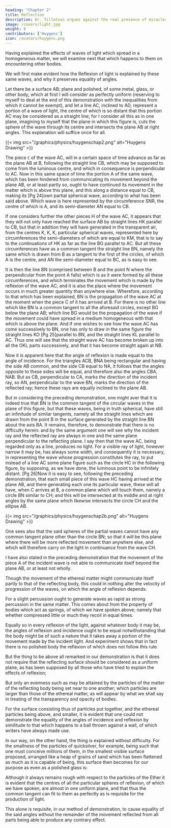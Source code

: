 ```yaml
---
heading: "Chapter 2"
title: Reflection
description: Dr. Tillotson argues against the real presence of miracles. His argument is the most concise, elegant, and strong against miracles
image: /covers/light.jpg
weight: 8
contributors: ['Huygens']
icon: /avatars/huygens.png
---
```



Having explained the effects of waves of light which spread in a homogeneous matter, we will examine next that which happens to them on encountering other bodies.

We will first make evident how the Reflexion of light is explained by these same waves, and why it preserves equality of angles.

Let there be a surface AB; plane and polished, of some metal, glass, or other body, which at first I will consider as perfectly uniform (reserving to myself to deal at the end of this demonstration with the inequalities from which it cannot be exempt), and let a line AC, inclined to AD, represent a portion of a wave of light, the centre of which is so distant that this portion AC may be considered as a straight line; for I consider all this as in one plane, imagining to myself that the plane in which this figure is, cuts the sphere of the wave through its centre and intersects the plane AB at right angles. This explanation will suffice once for all.


{{< img src="/graphics/physics/huygenschap2.png" alt="Huygens Drawing" >}}

The piece `C` of the wave AC, will in a certain space of time advance as far as the plane AB at B, following the straight line CB, which may be supposed to come from the luminous centre, and which in consequence is perpendicular to AC. Now in this same space of time the portion A of the same wave, which has been hindered from communicating its movement beyond the plane AB, or at least partly so, ought to have continued its movement in the matter which is above this plane, and this along a distance equal to CB, making its [Pg 24]own partial spherical wave, according to what has been said above. Which wave is here represented by the circumference SNR, the centre of which is A, and its semi-diameter AN equal to CB.

If one considers further the other pieces H of the wave AC, it appears that they will not only have reached the surface AB by straight lines HK parallel to CB, but that in addition they will have generated in the transparent air, from the centres K, K, K, particular spherical waves, represented here by circumferences the semi-diameters of which are equal to KM, that is to say to the continuations of HK as far as the line BG parallel to AC. But all these circumferences have as a common tangent the straight line BN, namely the same which is drawn from B as a tangent to the first of the circles, of which A is the centre, and AN the semi-diameter equal to BC, as is easy to see.

It is then the line BN (comprised between B and the point N where the perpendicular from the point A falls) which is as it were formed by all these circumferences, and which terminates the movement which is made by the reflexion of the wave AC; and it is also the place where the movement occurs in much greater quantity than anywhere else. Wherefore, according to that which has been explained, BN is the propagation of the wave AC at the moment when the piece C of it has arrived at B. For there is no other line which like BN is a common tangent to all the aforesaid circles, except BG below the plane AB; which line BG would be the propagation of the wave if the movement could have spread in a medium homogeneous with that which is above the plane. And if one wishes to see how the wave AC has come successively to BN, one has only to draw in the same figure the straight lines KO [Pg 25]parallel to BN, and the straight lines KL parallel to AC. Thus one will see that the straight wave AC has become broken up into all the OKL parts successively, and that it has become straight again at NB.

Now it is apparent here that the angle of reflexion is made equal to the angle of incidence. For the triangles ACB, BNA being rectangular and having the side AB common, and the side CB equal to NA, it follows that the angles opposite to these sides will be equal, and therefore also the angles CBA, NAB. But as CB, perpendicular to CA, marks the direction of the incident ray, so AN, perpendicular to the wave BN, marks the direction of the reflected ray; hence these rays are equally inclined to the plane AB.

But in considering the preceding demonstration, one might aver that it is indeed true that BN is the common tangent of the circular waves in the plane of this figure, but that these waves, being in truth spherical, have still an infinitude of similar tangents, namely all the straight lines which are drawn from the point B in the surface generated by the straight line BN about the axis BA. It remains, therefore, to demonstrate that there is no difficulty herein: and by the same argument one will see why the incident ray and the reflected ray are always in one and the same plane perpendicular to the reflecting plane. I say then that the wave AC, being regarded only as a line, produces no light. For a visible ray of light, however narrow it may be, has always some width, and consequently it is necessary, in representing the wave whose progression constitutes the ray, to put instead of a line AC some plane figure such as the circle HC in the following figure, by supposing, as we have done, the luminous point to be infinitely distant. [Pg 26]Now it is easy to see, following the preceding demonstration, that each small piece of this wave HC having arrived at the plane AB, and there generating each one its particular wave, these will all have, when C arrives at B, a common plane which will touch them, namely a circle BN similar to CH; and this will be intersected at its middle and at right angles by the same plane which likewise intersects the circle CH and the ellipse AB.


{{< img src="/graphics/physics/huygenschap2b.png" alt="Huygens Drawing" >}}

One sees also that the said spheres of the partial waves cannot have any common tangent plane other than the circle BN; so that it will be this plane where there will be more reflected movement than anywhere else, and which will therefore carry on the light in continuance from the wave CH.

I have also stated in the preceding demonstration that the movement of the piece A of the incident wave is not able to communicate itself beyond the plane AB, or at least not wholly. 

Though the movement of the ethereal matter might communicate itself partly to that of the reflecting body, this could in nothing alter the velocity of progression of the waves, on which the angle of reflexion depends. 

For a slight percussion ought to generate waves as rapid as strong percussion in the same matter. This comes about from the property of bodies which act as springs, of which we have spoken above; namely that whether compressed little or much they recoil in equal times. 

Equally so in every reflexion of the light, against whatever body it may be, the angles of reflexion and incidence ought to be equal notwithstanding that the body might be of such a nature that it takes away a portion of the movement made by the incident light. And experiment shows that in fact there is no polished body the reflexion of which does not follow this rule.


But the thing to be above all remarked in our demonstration is that it does not require that the reflecting surface should be considered as a uniform plane, as has been supposed by all those who have tried to explain the effects of reflexion; 

But only an evenness such as may be attained by the particles of the matter of the reflecting body being set near to one another; which particles are larger than those of the ethereal matter, as will appear by what we shall say in treating of the transparency and opacity of bodies.


For the surface consisting thus of particles put together, and the ethereal particles being above, and smaller, it is evident that one could not demonstrate the equality of the angles of incidence and reflexion by similitude to that which happens to a ball thrown against a wall, of which writers have always made use.

In our way, on the other hand, the thing is explained without difficulty. For the smallness of the particles of quicksilver, for example, being such that one must conceive millions of them, in the smallest visible surface proposed, arranged like a heap of grains of sand which has been flattened as much as it is capable of being, this surface then becomes for our purpose as even as a polished glass is: 

Although it always remains rough with respect to the particles of the Ether it is evident that the centres of all the particular spheres of reflexion, of which we have spoken, are almost in one uniform plane, and that thus the common tangent can fit to them as perfectly as is requisite for the production of light. 

This alone is requisite, in our method of demonstration, to cause equality of the said angles without the remainder of the movement reflected from all parts being able to produce any contrary effect.


